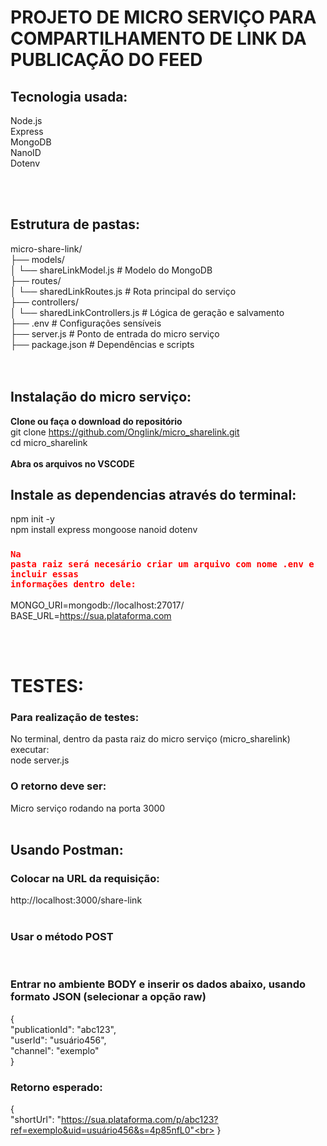 # PROJETO DE MICRO SERVIÇO PARA COMPARTILHAMENTO DE LINK DA PUBLICAÇÃO DO FEED

## Tecnologia usada: <br>
Node.js<br>
Express<br>
MongoDB<br>
NanoID<br>
Dotenv<br>


<br><br>

## Estrutura de pastas:<br>
micro-share-link/<br>
├── models/<br>
│   └── shareLinkModel.js         # Modelo do MongoDB<br>
├── routes/<br>
│   └── sharedLinkRoutes.js          # Rota principal do serviço<br>
├── controllers/<br>
│   └── sharedLinkControllers.js # Lógica de geração e salvamento<br>
├── .env                      # Configurações sensíveis<br>
├── server.js                 # Ponto de entrada do micro serviço<br>
├── package.json              # Dependências e scripts<br>
<br><br>

## Instalação do micro serviço:<br>
<b>Clone ou faça o download do repositório</b><br>
git clone https://github.com/Onglink/micro_sharelink.git<br>
cd micro_sharelink
<br><br>
<b>Abra os arquivos no VSCODE</b>
<br>

## Instale as dependencias através do terminal:<br>
npm init -y<br>
npm install express mongoose nanoid dotenv<br>

### <code style="color:red">Na pasta raiz será necesário criar um arquivo com nome .env e incluir essas informações dentro dele:</code><br>
MONGO_URI=mongodb://localhost:27017/<br>
BASE_URL=https://sua.plataforma.com<br>

<br><br>

# TESTES:<br>
### Para realização de testes:<br>
No terminal, dentro da pasta raiz do micro serviço (micro_sharelink) executar:<br>
node server.js<br>
### O retorno deve ser:<br>
Micro serviço rodando na porta 3000<br>
<br>

## Usando Postman:<br>

### Colocar na URL da requisição:<br>
http://localhost:3000/share-link<br>
<br>
### Usar o método POST<br>
<br>

### Entrar no ambiente BODY e inserir os dados abaixo, usando formato JSON (selecionar a opção raw)<br>

{<br>
  "publicationId": "abc123",<br>
  "userId": "usuário456",<br>
  "channel": "exemplo"<br>
}<br>

### Retorno esperado:<br>
{<br>
    "shortUrl": "https://sua.plataforma.com/p/abc123?ref=exemplo&uid=usuário456&s=4p85nfL0"<br>
}<br>


